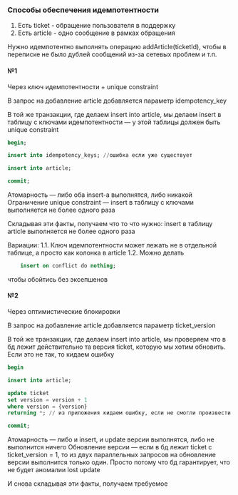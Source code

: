 ### Способы обеспечения идемпотентности
1. Есть ticket - обращение пользователя в поддержку
2. Есть article - одно сообщение в рамках обращения

Нужно идемпотентно выполнять операцию addArticle(ticketId), 
чтобы в переписке не было дублей сообщений из-за сетевых проблем и т.п.

#### №1 

Через ключ идемпотентности + unique constraint

В запрос на добавление article добавляется параметр idempotency_key

В той же транзакции, где делаем insert into article, мы делаем insert в таблицу с ключами идемпотентности — 
у этой таблицы должен быть unique constraint

```sql
begin;

insert into idempotency_keys; //ошибка если уже существует

insert into article;

commit;
```

Атомарность — либо оба insert-а выполнятся, либо никакой
Ограничение unique constraint — insert в таблицу с ключами выполняется не более одного раза

Складывая эти факты, получаем что то что нужно: insert в таблицу article выполняется не более одного раза

Вариации:
1.1. Ключ идемпотентности может лежать не в отдельной таблице, а просто как колонка в article
1.2. Можно делать 
```sql
    insert on conflict do nothing;
```
чтобы обойтись без эксепшенов



#### №2

Через оптимистические блокировки

В запрос на добавление article добавляется параметр ticket_version

В той же транзакции, где делаем insert into article, мы проверяем что в бд лежит действительно та версия ticket, 
которую мы хотим обновить. Если это не так, то кидаем ошибку

```sql
begin

insert into article;

update ticket
set version = version + 1
where version = {version}
returning *; // из приложения кидаем ошибку, если не смогли произвести апдейт

commit;

```

Атомарность — либо и insert, и update версии выполнятся, либо не выполнится ничего
Обновление версии — если в бд лежит ticket с ticket_version = 1, то из двух параллельных запросов 
на обновление версии выполнится только один. Просто потому что бд гарантирует, что не будет аномалии lost update

И снова складывая эти факты, получаем требуемое